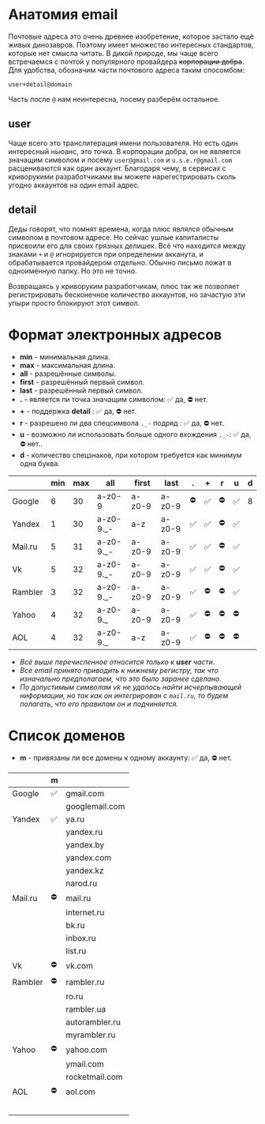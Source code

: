 # Анатомия email

Почтовые адреса это очень древнее изобретение, которое застало ещё живых динозавров. Поэтому имеет множество интересных
стандартов, которые нет смысла читать.
В дикой природе, мы чаще всего встречаемся с почтой у популярного провайдера ~~корпорации добра~~. Для удобства, обозначим части почтового адреса таким спосомбом:

`user+detail@domain`

Часть после `@` нам неинтересна, посему разберём остальное.

## user

Чаще всего это транслитерация имени пользователя. Но есть один интересный ньюанс, это точка.
В корпорации добра, он не является значащим символом и посему `user@gmail.com` и `u.s.e.r@gmail.com` расцениваются как один аккаунт.
Благодаря чему, в сервисах с криворукими разработчиками вы можете нарегестрировать сколь угодно аккаунтов на один email адрес.

## detail

Деды говорят, что помнят времена, когда плюс являлся обычным символом в почтовом адресе. Но сейчас ушлые капиталисты присвоили его для своих грязных делишек.
Всё что находится между знаками `+` и `@` игнорируется при определении акканута, и обрабатывается провайдером отдельно. Обычно письмо ложат в одноимённую папку. Но это не точно.

Возвращаясь у криворуким разработчикам, плюс так же позволяет регистрировать бесконечное количество аккаунтов, но зачастую эти упыри просто блокируют этот символ.

# Формат электронных адресов

- **min** - минимальная длина.
- **max** - максимальная длина.
- **all** - разрешённые символы.
- **first** - разрешённый первый символ.
- **last** - разрешённый первый символ.
- **.** - является ли точка значащим символом: ✅ да, ⛔ нет.
- **+** - поддержка **detail** :  ✅ да, ⛔ нет.
- **r** - разрешено ли два спецсимвола `._-` подряд :  ✅ да, ⛔ нет.
- **u** - возможно ли использовать больше одного вхождения `._-`:   ✅ да, ⛔ нет..
- **d** - количество спецзнаков, при котором требуется как минимум одна буква.

|         | min | max | all       | first  | last   | .  | + | r | u | d |
|---------|-----|-----|-----------|--------|--------|----|---|---|---|---|
| Google  | 6   | 30  | a-z0-9    | a-z0-9 | a-z0-9 | ⛔️ | ✅ | ⛔ | ✅ | 8 |
| Yandex  | 1   | 30  | a-z0-9._- | a-z    | a-z0-9 | ✅  | ✅ | ⛔ | ✅ |   |
| Mail.ru | 5   | 31  | a-z0-9._- | a-z0-9 | a-z0-9 | ✅  | ✅ | ⛔ | ✅ |   |
| Vk      | 5   | 32  | a-z0-9._- | a-z0-9 | a-z0-9 | ✅  | ✅ | ⛔ | ✅ |   |
| Rambler | 3   | 32  | a-z0-9._- | a-z0-9 | a-z0-9 | ✅  | ⛔ | ⛔ | ✅ |   |
| Yahoo   | 4   | 32  | a-z0-9._  | a-z0-9 | a-z0-9 | ✅  | ⛔ | ⛔ | ⛔ |   |
| AOL     | 4   | 32  | a-z0-9._  | a-z    | a-z0-9 | ✅  | ⛔ | ⛔ | ⛔ |   |

- *Всё выше перечисленное относится только к **user** части*.
- *Все email принято приводить к нижнему регистру, так что изначально предполагаем, что это было заранее сделано.*
- *По допустимым символам vk не удалось найти исчерпывающей ниформации, но так как он интегрирован с `mail.ru`, то будем
  полагать, что его правилам он и подчиняется.*

# Список доменов

- **m** - привязаны ли все домены к одному аккаунту: ✅ да, ⛔ нет.

|         | m |                |
|---------|---|----------------|
| Google  | ✅ | gmail.com      |
|         |   | googlemail.com |
| Yandex  | ✅ | ya.ru          |
|         |   | yandex.ru      |
|         |   | yandex.by      |
|         |   | yandex.com     |
|         |   | yandex.kz      |
|         |   | narod.ru       |
| Mail.ru | ⛔ | mail.ru        |
|         |   | internet.ru    |
|         |   | bk.ru          |
|         |   | inbox.ru       |
|         |   | list.ru        |
| Vk      | ⛔ | vk.com         |
| Rambler | ⛔ | rambler.ru     |
|         |   | ro.ru          |
|         |   | rambler.ua     |
|         |   | autorambler.ru |
|         |   | myrambler.ru   |
| Yahoo   | ⛔ | yahoo.com      |
|         |   | ymail.com      |
|         |   | rocketmail.com |
| AOL     | ⛔ | aol.com        |
|         |   |                |
|         |   |                |
|         |   |                |
|         |   |                |
|         |   |                |
